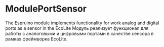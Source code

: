 # ModulePortSensor
The Espruino module implements functionality for work analog and digital ports as a sensor in the EcoLite Модуль реализует функционал для работы с аналоговыми и цифровыми портами в качестве сенсора в рамках фреймворка EcoLite. 
